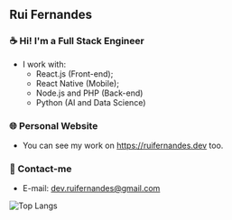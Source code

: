 ## Rui Fernandes

### ☕ Hi! I'm a Full Stack Engineer
- I work with:
    - React.js (Front-end);
    - React Native (Mobile);
    - Node.js and PHP (Back-end)
    - Python (AI and Data Science)

### 🌐 Personal Website
- You can see my work on https://ruifernandes.dev too.

### 📨 Contact-me
- E-mail: dev.ruifernandes@gmail.com

![Top Langs](https://github-readme-stats.vercel.app/api/top-langs/?username=ruifernandees&hide=blade&layout=compact&theme=tokyonight)
